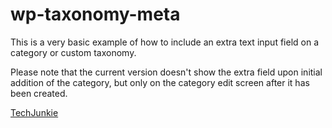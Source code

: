 wp-taxonomy-meta
================

This is a very basic example of how to include an extra text input field on a category or custom taxonomy. 

Please note that the current version  doesn't show the extra field upon initial addition of the category, but only on the category edit screen after it has been created.


<a href="http://www.techjunkie.com">TechJunkie</a>
